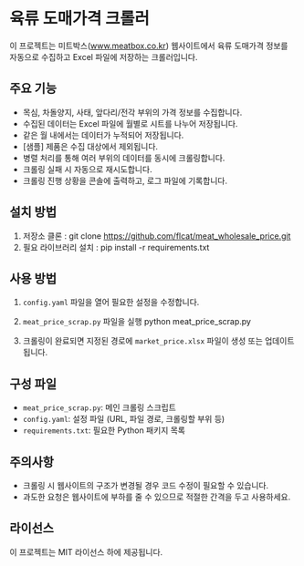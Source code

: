 # 육류 도매가격 크롤러

이 프로젝트는 미트박스(www.meatbox.co.kr) 웹사이트에서 육류 도매가격 정보를 자동으로 수집하고 Excel 파일에 저장하는 크롤러입니다.

## 주요 기능

- 목심, 차돌양지, 사태, 앞다리/전각 부위의 가격 정보를 수집합니다.
- 수집된 데이터는 Excel 파일에 월별로 시트를 나누어 저장됩니다.
- 같은 월 내에서는 데이터가 누적되어 저장됩니다.
- [샘플] 제품은 수집 대상에서 제외됩니다.
- 병렬 처리를 통해 여러 부위의 데이터를 동시에 크롤링합니다.
- 크롤링 실패 시 자동으로 재시도합니다.
- 크롤링 진행 상황을 콘솔에 출력하고, 로그 파일에 기록합니다.

## 설치 방법

1. 저장소 클론 : git clone https://github.com/flcat/meat_wholesale_price.git
2. 필요 라이브러리 설치 : pip install -r requirements.txt

## 사용 방법

1. `config.yaml` 파일을 열어 필요한 설정을 수정합니다.
2. `meat_price_scrap.py` 파일을 실행
   python meat_price_scrap.py

3. 크롤링이 완료되면 지정된 경로에 `market_price.xlsx` 파일이 생성 또는 업데이트됩니다.

## 구성 파일

- `meat_price_scrap.py`: 메인 크롤링 스크립트
- `config.yaml`: 설정 파일 (URL, 파일 경로, 크롤링할 부위 등)
- `requirements.txt`: 필요한 Python 패키지 목록

## 주의사항

- 크롤링 시 웹사이트의 구조가 변경될 경우 코드 수정이 필요할 수 있습니다.
- 과도한 요청은 웹사이트에 부하를 줄 수 있으므로 적절한 간격을 두고 사용하세요.

## 라이선스

이 프로젝트는 MIT 라이선스 하에 제공됩니다.

